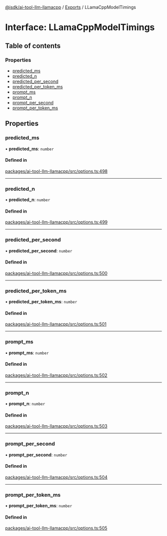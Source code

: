 [@isdk/ai-tool-llm-llamacpp](../README.md) / [Exports](../modules.md) / LLamaCppModelTimings

# Interface: LLamaCppModelTimings

## Table of contents

### Properties

- [predicted\_ms](LLamaCppModelTimings.md#predicted_ms)
- [predicted\_n](LLamaCppModelTimings.md#predicted_n)
- [predicted\_per\_second](LLamaCppModelTimings.md#predicted_per_second)
- [predicted\_per\_token\_ms](LLamaCppModelTimings.md#predicted_per_token_ms)
- [prompt\_ms](LLamaCppModelTimings.md#prompt_ms)
- [prompt\_n](LLamaCppModelTimings.md#prompt_n)
- [prompt\_per\_second](LLamaCppModelTimings.md#prompt_per_second)
- [prompt\_per\_token\_ms](LLamaCppModelTimings.md#prompt_per_token_ms)

## Properties

### predicted\_ms

• **predicted\_ms**: `number`

#### Defined in

[packages/ai-tool-llm-llamacpp/src/options.ts:498](https://github.com/isdk/ai-tool-llm-llamacpp.js/blob/8334e5418adebce9b01b6a275ad6a4031f068ee2/src/options.ts#L498)

___

### predicted\_n

• **predicted\_n**: `number`

#### Defined in

[packages/ai-tool-llm-llamacpp/src/options.ts:499](https://github.com/isdk/ai-tool-llm-llamacpp.js/blob/8334e5418adebce9b01b6a275ad6a4031f068ee2/src/options.ts#L499)

___

### predicted\_per\_second

• **predicted\_per\_second**: `number`

#### Defined in

[packages/ai-tool-llm-llamacpp/src/options.ts:500](https://github.com/isdk/ai-tool-llm-llamacpp.js/blob/8334e5418adebce9b01b6a275ad6a4031f068ee2/src/options.ts#L500)

___

### predicted\_per\_token\_ms

• **predicted\_per\_token\_ms**: `number`

#### Defined in

[packages/ai-tool-llm-llamacpp/src/options.ts:501](https://github.com/isdk/ai-tool-llm-llamacpp.js/blob/8334e5418adebce9b01b6a275ad6a4031f068ee2/src/options.ts#L501)

___

### prompt\_ms

• **prompt\_ms**: `number`

#### Defined in

[packages/ai-tool-llm-llamacpp/src/options.ts:502](https://github.com/isdk/ai-tool-llm-llamacpp.js/blob/8334e5418adebce9b01b6a275ad6a4031f068ee2/src/options.ts#L502)

___

### prompt\_n

• **prompt\_n**: `number`

#### Defined in

[packages/ai-tool-llm-llamacpp/src/options.ts:503](https://github.com/isdk/ai-tool-llm-llamacpp.js/blob/8334e5418adebce9b01b6a275ad6a4031f068ee2/src/options.ts#L503)

___

### prompt\_per\_second

• **prompt\_per\_second**: `number`

#### Defined in

[packages/ai-tool-llm-llamacpp/src/options.ts:504](https://github.com/isdk/ai-tool-llm-llamacpp.js/blob/8334e5418adebce9b01b6a275ad6a4031f068ee2/src/options.ts#L504)

___

### prompt\_per\_token\_ms

• **prompt\_per\_token\_ms**: `number`

#### Defined in

[packages/ai-tool-llm-llamacpp/src/options.ts:505](https://github.com/isdk/ai-tool-llm-llamacpp.js/blob/8334e5418adebce9b01b6a275ad6a4031f068ee2/src/options.ts#L505)
